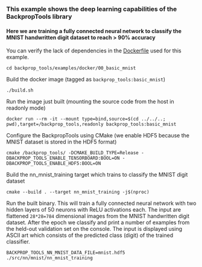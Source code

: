 ### This example shows the deep learning capabilities of the BackpropTools library
#### Here we are training a fully connected neural network to classify the MNIST handwritten digit dataset to reach > 90% accuracy
You can verify the lack of dependencies in the [Dockerfile](Dockerfile) used for this example.
```
cd backprop_tools/examples/docker/00_basic_mnist
```
Build the docker image (tagged as `backprop_tools:basic_mnist`)
```
./build.sh
```
Run the image just built (mounting the source code from the host in readonly mode)
```
docker run --rm -it --mount type=bind,source=$(cd ../../..; pwd),target=/backprop_tools,readonly backprop_tools:basic_mnist
```
Configure the BackpropTools using CMake (we enable HDF5 because the MNIST dataset is stored in the HDF5 format)
```
cmake /backprop_tools/ -DCMAKE_BUILD_TYPE=Release -DBACKPROP_TOOLS_ENABLE_TENSORBOARD:BOOL=ON -DBACKPROP_TOOLS_ENABLE_HDF5:BOOL=ON
```
Build the nn_mnist_training target which trains to classify the MNIST digit dataset
```
cmake --build . --target nn_mnist_training -j$(nproc)
```
Run the built binary. This will train a fully connected neural network with two hidden layers of 50 neurons with ReLU activations each. The input are flattened `28*28=784` dimensional images from the MNIST handwritten digit dataset. After the epoch we classify and print a number of examples from the held-out validation set on the console. The input is displayed using ASCII art which consists of the predicted class (digit) of the trained classifier.
```
BACKPROP_TOOLS_NN_MNIST_DATA_FILE=mnist.hdf5 ./src/nn/mnist/nn_mnist_training
```